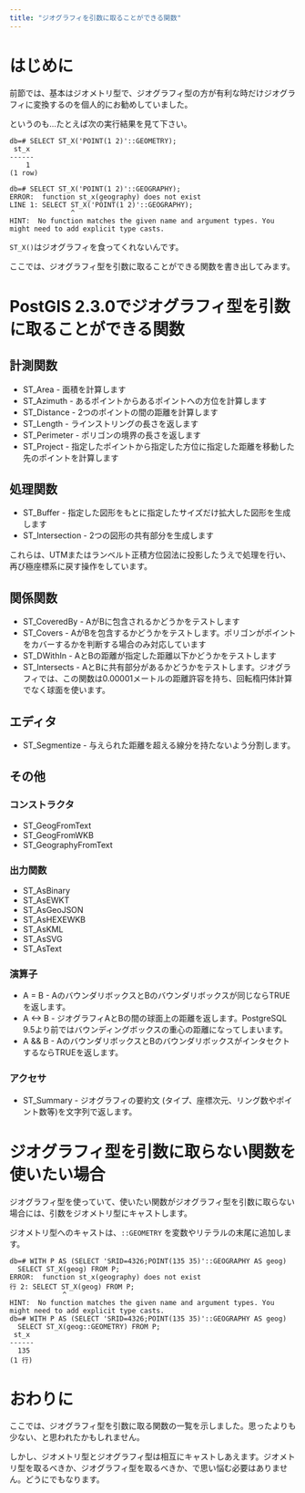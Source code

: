 ```yaml
---
title: "ジオグラフィを引数に取ることができる関数"
---
```

# はじめに

前節では、基本はジオメトリ型で、ジオグラフィ型の方が有利な時だけジオグラフィに変換するのを個人的にお勧めしていました。

というのも…たとえば次の実行結果を見て下さい。

```postgres
db=# SELECT ST_X('POINT(1 2)'::GEOMETRY);
 st_x 
------
    1
(1 row)

db=# SELECT ST_X('POINT(1 2)'::GEOGRAPHY);
ERROR:  function st_x(geography) does not exist
LINE 1: SELECT ST_X('POINT(1 2)'::GEOGRAPHY);
               ^
HINT:  No function matches the given name and argument types. You might need to add explicit type casts.
```

``ST_X()``はジオグラフィを食ってくれないんです。

ここでは、ジオグラフィ型を引数に取ることができる関数を書き出してみます。

# PostGIS 2.3.0でジオグラフィ型を引数に取ることができる関数

## 計測関数

  + ST_Area - 面積を計算します
  + ST_Azimuth - あるポイントからあるポイントへの方位を計算します
  + ST_Distance - 2つのポイントの間の距離を計算します
  + ST_Length - ラインストリングの長さを返します
  + ST_Perimeter - ポリゴンの境界の長さを返します
  + ST_Project - 指定したポイントから指定した方位に指定した距離を移動した先のポイントを計算します

## 処理関数

  + ST_Buffer - 指定した図形をもとに指定したサイズだけ拡大した図形を生成します
  + ST_Intersection - 2つの図形の共有部分を生成します

これらは、UTMまたはランベルト正積方位図法に投影したうえで処理を行い、再び極座標系に戻す操作をしています。

## 関係関数
  + ST_CoveredBy - AがBに包含されるかどうかをテストします
  + ST_Covers - AがBを包含するかどうかをテストします。ポリゴンがポイントをカバーするかを判断する場合のみ対応しています
  + ST_DWithIn - AとBの距離が指定した距離以下かどうかをテストします
  + ST_Intersects - AとBに共有部分があるかどうかをテストします。ジオグラフィでは、この関数は0.00001メートルの距離許容を持ち、回転楕円体計算でなく球面を使います。

## エディタ

  + ST_Segmentize - 与えられた距離を超える線分を持たないよう分割します。

## その他
### コンストラクタ

  + ST_GeogFromText
  + ST_GeogFromWKB
  + ST_GeographyFromText

### 出力関数

  + ST_AsBinary
  + ST_AsEWKT
  + ST_AsGeoJSON
  + ST_AsHEXEWKB
  + ST_AsKML
  + ST_AsSVG
  + ST_AsText

### 演算子
  + A = B - AのバウンダリボックスとBのバウンダリボックスが同じならTRUEを返します。
  + A <-> B - ジオグラフィAとBの間の球面上の距離を返します。PostgreSQL 9.5より前ではバウンディングボックスの重心の距離になってしまいます。
  + A && B - AのバウンダリボックスとBのバウンダリボックスがインタセクトするならTRUEを返します。

### アクセサ
  + ST_Summary - ジオグラフィの要約文 (タイプ、座標次元、リング数やポイント数等)を文字列で返します。

# ジオグラフィ型を引数に取らない関数を使いたい場合

ジオグラフィ型を使っていて、使いたい関数がジオグラフィ型を引数に取らない場合には、引数をジオメトリ型にキャストします。

ジオメトリ型へのキャストは、``::GEOMETRY`` を変数やリテラルの末尾に追加します。

```psql
db=# WITH P AS (SELECT 'SRID=4326;POINT(135 35)'::GEOGRAPHY AS geog)
  SELECT ST_X(geog) FROM P;
ERROR:  function st_x(geography) does not exist
行 2: SELECT ST_X(geog) FROM P;
             ^
HINT:  No function matches the given name and argument types. You might need to add explicit type casts.
db=# WITH P AS (SELECT 'SRID=4326;POINT(135 35)'::GEOGRAPHY AS geog)
  SELECT ST_X(geog::GEOMETRY) FROM P;
 st_x 
------
  135
(1 行)
```

# おわりに

ここでは、ジオグラフィ型を引数に取る関数の一覧を示しました。思ったよりも少ない、と思われたかもしれません。

しかし、ジオメトリ型とジオグラフィ型は相互にキャストしあえます。ジオメトリ型を取るべきか、ジオグラフィ型を取るべきか、で思い悩む必要はありません。どうにでもなります。
